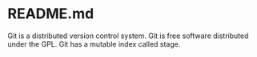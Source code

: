 # README.md #
Git is a distributed version control system.
Git is free software distributed under the GPL.
Git has a mutable index called stage.
